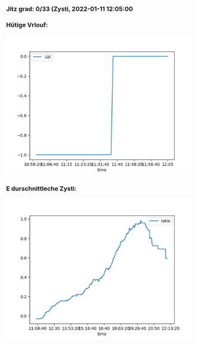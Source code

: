### Jitz grad: 0/33 (Zysti, 2022-01-11 12:05:00

### Hütige Vrlouf:
![Graph](Today.png)

### E durschnittleche Zysti:
![Graph](Zysti.png)